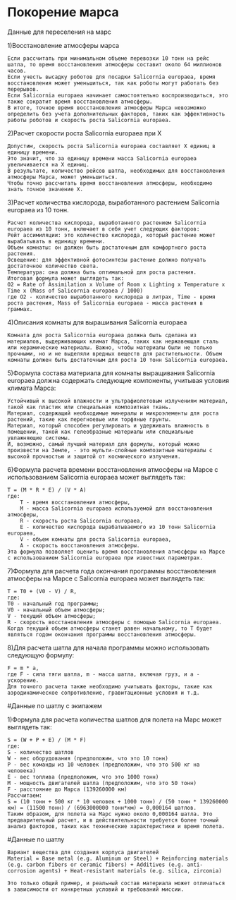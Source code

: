 # Покорение марса
Данные для переселения на марс 


1)Восстановление атмосферы марса
```  Время восстановления атмосферы Марса зависит от массы планеты и объема перевозки на шатле Salicornia europaea. 
Если рассчитать при минимальном объеме перевозки 10 тонн на рейс шатла, то время восстановления атмосферы составит около 64 миллионов часов.
Если учесть высадку роботов для посадки Salicornia europaea, время восстановления может уменьшиться, так как роботы могут работать без перерывов. 
Если Salicornia europaea начинает самостоятельно воспроизводиться, это также сократит время восстановления атмосферы.
В итоге, точное время восстановления атмосферы Марса невозможно определить без учета дополнительных факторов, таких как эффективность работы роботов и скорость роста Salicornia europaea.
```
2)Расчет скорости роста Salicornia europaea при X
```
Допустим, скорость роста Salicornia europaea составляет X единиц в единицу времени. 
Это значит, что за единицу времени масса Salicornia europaea увеличивается на X единиц. 
В результате, количество рейсов шатла, необходимых для восстановления атмосферы Марса, может уменьшиться. 
Чтобы точно рассчитать время восстановления атмосферы, необходимо знать точное значение X.
```
3)Расчет количества кислорода, выработанного растением Salicornia europaea из 10 тонн.
```
Расчет количества кислорода, выработанного растением Salicornia europaea из 10 тонн, включает в себя учет следующих факторов:
Рейт ассимиляции: это количество кислорода, который растение может вырабатывать в единицу времени.
Объем комнаты: он должен быть достаточным для комфортного роста растения.
Освещение: для эффективной фотосинтезы растение должно получать достаточное количество света.
Температура: она должна быть оптимальной для роста растения.
Итоговая формула может выглядеть так:
O2 = Rate of Assimilation x Volume of Room x Lighting x Temperature x Time x (Mass of Salicornia europaea / 1000)
где O2 - количество выработанного кислорода в литрах, Time - время роста растения, Mass of Salicornia europaea - масса растения в граммах.
```
4)Описания комнаты для вырашивания Salicornia europaea
```
Комната для роста Salicornia europaea должна быть сделана из материалов, выдерживающих климат Марса, таких как нержавеющая сталь или керамические материалы. Важно, чтобы материалы были не только прочными, но и не выделяли вредных веществ для растительности. Объем комнаты должен быть достаточным для роста 10 тонн Salicornia europaea.
```
5)Формула состава материала для комнаты выращивания Salicornia europaea должна содержать следующие компоненты, учитывая условия климата Марса:
```
Устойчивый к высокой влажности и ультрафиолетовым излучениям материал, такой как пластик или специальная композитная ткань.
Материал, содержащий необходимые минералы и микроэлементы для роста растений, такие как перегноевые или торфяные грунты.
Материал, который способен регулировать и удерживать влажность в помещении, такой как гелеобразные материалы или специальные увлажняющие системы.
И, возможно, самый лучший материал для формулы, который можно произвести на Земле, - это мульти-слойные композитные материалы с высокой прочностью и защитой от космического излучения.
```
6)Формула расчета времени восстановления атмосферы на Марсе с использованием Salicornia europaea может выглядеть так:
```
T = (M * R * E) / (V * A)
где:
    T - время восстановления атмосферы,
    M - масса Salicornia europaea используемой для восстановления атмосферы,
    R - скорость роста Salicornia europaea,
    E - количество кислорода вырабатываемого из 10 тонн Salicornia europaea,
    V - объем комнаты для роста Salicornia europaea,
    A - скорость восстановления атмосферы.
Эта формула позволяет оценить время восстановления атмосферы на Марсе с использованием Salicornia europaea при известных параметрах.
```
7)Формула для расчета года окончания программы восстановления атмосферы на Марсе с Salicornia europaea может выглядеть так:
```
T = T0 + (V0 - V) / R,
где:
T0 - начальный год программы;
V0 - начальный объем атмосферы;
V - текущий объем атмосферы;
R - скорость восстановления атмосферы с помощью Salicornia europaea.
Когда текущий объем атмосферы станет равен начальному, то T будет являться годом окончания программы восстановления атмосферы.
```
8)Для расчета шатла для начала программы можно использовать следующую формулу:
```
F = m * a,
где F - сила тяги шатла, m - масса шатла, включая груз, и a - ускорение.
Для точного расчета также необходимо учитывать факторы, такие как аэродинамическое сопротивление, гравитационные условия и т.д.
```
#Данные по шатлу с экипажем

1)Формула для расчета количества шатлов для полета на Марс может выглядеть так:
```
S = (W + P + E) / (M * F)
где:
S - количество шатлов
W - вес оборудования (предположим, что это 10 тонн)
P - вес команды из 10 человек (предположим, что это 500 кг на человека)
E - вес топлива (предположим, что это 1000 тонн)
M - мощность двигателей шатла (предположим, что это 50 тонн)
F - расстояние до Марса (139260000 км)
Рассчитаем:
S = (10 тонн + 500 кг * 10 человек + 1000 тонн) / (50 тонн * 139260000 км) = (11500 тонн) / (6963000000 тонн*км) = 0,000164 шатлов.
Таким образом, для полета на Марс нужно около 0,000164 шатла. Это предварительный расчет, и в действительности требуется более точный анализ факторов, таких как технические характеристики и время полета.
```
#Данные по шатлу 
```
Вариант вещества для создания корпуса двигателей 
Material = Base metal (e.g. Aluminum or Steel) + Reinforcing materials (e.g. carbon fibers or ceramic fibers) + Additives (e.g. anti-corrosion agents) + Heat-resistant materials (e.g. silica, zirconia)

Это только общий пример, и реальный состав материала может отличаться в зависимости от конкретных условий и требований миссии. 
````

